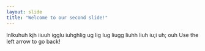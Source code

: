 ```yaml
---
layout: slide
title: "Welcome to our second slide!"
---
```

lnlkuhuh kjh iiuuh igglu iuhghlig ug lig lug liugg liuhh liuh iu;i uh; ouh
Use the left arrow to go back!
